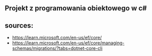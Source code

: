 ﻿## Projekt z programowania obiektowego w c#

## sources:
 - https://learn.microsoft.com/en-us/ef/core/
 - https://learn.microsoft.com/en-us/ef/core/managing-schemas/migrations/?tabs=dotnet-core-cli